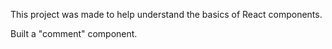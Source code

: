 This project was made to help understand the basics of React components.

Built a "comment" component.